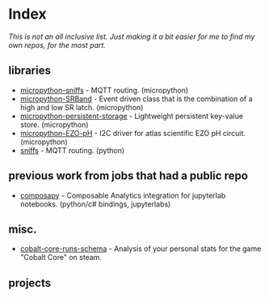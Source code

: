 # Index

_This is not an all inclusive list. Just making it a bit easier for me to find my own repos, for the most part._


## libraries

- [micropython-sniffs](https://github.com/surdouski/micropython-sniffs) - MQTT routing. (micropython)
- [micropython-SRBand](https://github.com/surdouski/micropython-SRBand) - Event driven class that is the combination of a high and low SR latch. (micropython)
- [micropython-persistent-storage](https://github.com/surdouski/micropython-persistent-storage) - Lightweight persistent key-value store. (micropython)
- [micropython-EZO-pH](https://github.com/surdouski/micropython-EZO-pH) - I2C driver for atlas scientific EZO pH circuit. (micropython)
- [sniffs](https://github.com/surdouski/sniffs) - MQTT routing. (python)


## previous work from jobs that had a public repo

- [composapy](https://github.com/surdouski/Composapy) - Composable Analytics integration for jupyterlab notebooks. (python/c# bindings, jupyterlabs)

## misc.

- [cobalt-core-runs-schema](https://github.com/surdouski/cobalt-core-runs-schema) - Analysis of your personal stats for the game "Cobalt Core" on steam.

## projects

